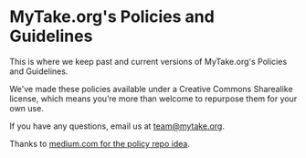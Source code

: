 # MyTake.org's Policies and Guidelines

This is where we keep past and current versions of MyTake.org's Policies and Guidelines.

We've made these policies available under a Creative Commons Sharealike license, which means you’re more than welcome to repurpose them for your own use.

If you have any questions, email us at team@mytake.org.

Thanks to [medium.com for the policy repo idea](https://github.com/Medium/medium-policy).
